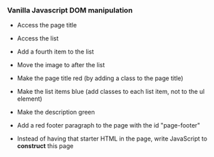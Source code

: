 ### Vanilla Javascript DOM manipulation

* Access the page title

* Access the list

* Add a fourth item to the list

* Move the image to after the list
* Make the page title red (by adding a class to the page title)
* Make the list items blue (add classes to each list item, not to the ul element)
* Make the description green
* Add a red footer paragraph to the page with the id "page-footer"
* Instead of having that starter HTML in the page, write JavaScript to **construct** this page
